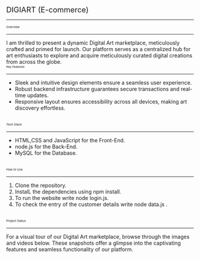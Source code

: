 <span style="font-size: 20px;">DIGIART (E-commerce)</span>
<hr>
<span style="font-size: 8px;">Overview</span>
<hr>
I am thrilled to present a dynamic Digital Art marketplace, meticulously crafted and primed for launch. Our platform serves as a centralized hub for art enthusiasts to explore and acquire meticulously curated digital creations from across the globe.
<br>
<span style="font-size: 8px;">Key Features</span>
<hr>
<ul>
<li>Sleek and intuitive design elements ensure a seamless user experience.</li>
<li>Robust backend infrastructure guarantees secure transactions and real-time updates.</li>
<li>Responsive layout ensures accessibility across all devices, making art discovery effortless.</li>
</ul>
<br>
<span style="font-size: 8px;">Tech Stack</span>
<hr>
<ul>
<li>HTML,CSS and JavaScript for the Front-End.</li>
<li>node.js for the Back-End.</li>
<li>MySQL for the Database.</li>
</ul>
<br>
<span style="font-size: 8px;">How to Use</span>
<hr>
<ol>
<li>Clone the repository.</li>
<li>InstalL the dependencies using npm install.</li>
<li>To run the website write node login.js.</li>
<li>To check the entry of the customer details write node data.js .</li>
</ol>
<br>
<span style="font-size: 8px;">Project Status</span>
<hr>
For a visual tour of our Digital Art marketplace, browse through the images and videos below. These snapshots offer a glimpse into the captivating features and seamless functionality of our platform.
